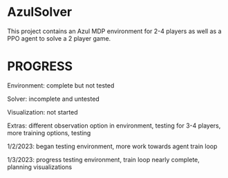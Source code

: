 # AzulSolver
This project contains an Azul MDP environment for 2-4 players as well as a PPO agent to solve a 2 player game.


<h1> PROGRESS </h1>

<p> Environment: complete but not tested </p>
<p> Solver: incomplete and untested </p>
<p> Visualization: not started </p>
<p> Extras: different observation option in environment, testing for 3-4 players, more training options, testing </p>

<p> 1/2/2023: began testing environment, more work towards agent train loop </p>
<p> 1/3/2023: progress testing environment, train loop nearly complete, planning visualizations </p>